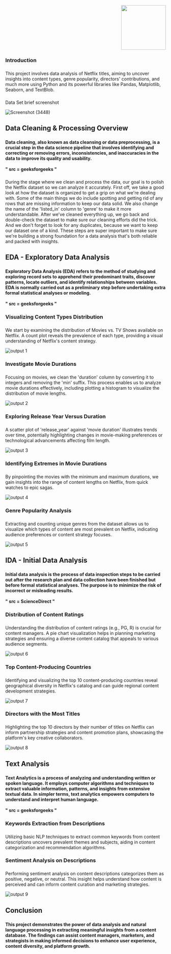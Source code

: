 <div align="right">
<img height="140"
  src = "![75ez](https://github.com/BLNWajith/Internship-work/assets/161812511/997cea05-8a93-485e-8ed0-ae366073dbd8)" />
  </div>

  ###

<h3 align="left">Introduction</h3>

###

<p align="left">This project involves data analysis of Netflix titles, aiming to uncover insights into content types, genre popularity, directors' contributions, and much more using Python and its powerful libraries like Pandas, Matplotlib, Seaborn, and TextBlob.</p>

###

<p align="left">Data Set brief screenshot</p>

![Screenshot (3448)](https://github.com/BLNWajith/Internship-work/assets/161812511/076315af-c744-4427-bd8e-5d1edfc079c3)

###

<h2 align="left">Data Cleaning & Processing Overview</h2>

###

<h4 align="left">Data cleaning, also known as data cleansing or data preprocessing, is a crucial step in the data science pipeline that involves identifying and correcting or removing errors, inconsistencies, and inaccuracies in the data to improve its quality and usability.<br><br>" src = geeksforgeeks "</h4>

###

<p align="left">During the stage where we clean and process the data, our goal is to polish the Netflix dataset so we can analyze it accurately. First off, we take a good look at how the dataset is organized to get a grip on what we're dealing with. Some of the main things we do include spotting and getting rid of any rows that are missing information to keep our data solid. We also change the name of the 'listed_in' column to 'genre' to make it more understandable. After we've cleaned everything up, we go back and double-check the dataset to make sure our cleaning efforts did the trick. And we don't forget to look for any duplicates, because we want to keep our dataset one of a kind. These steps are super important to make sure we're building a strong foundation for a data analysis that's both reliable and packed with insights.</p>

###

<h2 align="left">EDA - Exploratory Data Analysis</h2>

###

<h4 align="left">Exploratory Data Analysis (EDA) refers to the method of studying and exploring record sets to apprehend their predominant traits, discover patterns, locate outliers, and identify relationships between variables. EDA is normally carried out as a preliminary step before undertaking extra formal statistical analyses or modeling.<br><br>" src = geeksforgeeks "</h4>

###

<h3 align="left">Visualizing Content Types Distribution</h3>

###

<p align="left">We start by examining the distribution of Movies vs. TV Shows available on Netflix. A count plot reveals the prevalence of each type, providing a visual understanding of Netflix's content strategy.</p>

![output 1](https://github.com/BLNWajith/Internship-work/assets/161812511/c38f0184-ea8b-4cb1-9d52-e1e933f7d072)

###

<h3 align="left">Investigate Movie Durations</h3>


###

<p align="left">Focusing on movies, we clean the 'duration' column by converting it to integers and removing the 'min' suffix. This process enables us to analyze movie durations effectively, including plotting a histogram to visualize the distribution of movie lengths.</p>


![output 2](https://github.com/BLNWajith/Internship-work/assets/161812511/5bbdaa56-2f1f-40f2-ae12-a9862edc235a)


###

<h3 align="left">Exploring Release Year Versus Duration</h3>

###

<p align="left">A scatter plot of 'release_year' against 'movie duration' illustrates trends over time, potentially highlighting changes in movie-making preferences or technological advancements affecting film length.</p>

![output 3](https://github.com/BLNWajith/Internship-work/assets/161812511/28f4742a-1063-41ea-b81d-b14860f5e5dd)

###

<h3 align="left">Identifying Extremes in Movie Durations</h3>

###

<p align="left">By pinpointing the movies with the minimum and maximum durations, we gain insights into the range of content lengths on Netflix, from quick watches to epic sagas.</p>

![output 4](https://github.com/BLNWajith/Internship-work/assets/161812511/7801c4e3-5ab7-491d-b8b2-39a3a017c54e)


###

<h3 align="left">Genre Popularity Analysis</h3>

###

<p align="left">Extracting and counting unique genres from the dataset allows us to visualize which types of content are most prevalent on Netflix, indicating audience preferences or content strategy focuses.</p>

![output 5](https://github.com/BLNWajith/Internship-work/assets/161812511/62d64316-7787-42c2-a8c1-b553f9644b17)

###

<h2 align="left">IDA  -  Initial Data Analysis</h2>

###

<h4 align="left">Initial data analysis is the process of data inspection steps to be carried out after the research plan and data collection have been finished but before formal statistical analyses. The purpose is to minimize the risk of incorrect or misleading results.<br><br>" src = ScienceDirect "</h4>

###

<h3 align="left">Distribution of Content Ratings</h3>

###

<p align="left">Understanding the distribution of content ratings (e.g., PG, R) is crucial for content managers. A pie chart visualization helps in planning marketing strategies and ensuring a diverse content catalog that appeals to various audience segments.</p>

![output 6](https://github.com/BLNWajith/Internship-work/assets/161812511/eff52662-1557-43ba-b6b1-533b5ef7a183)


###

<h3 align="left">Top Content-Producing Countries</h3>

###

<p align="left">Identifying and visualizing the top 10 content-producing countries reveal geographical diversity in Netflix's catalog and can guide regional content development strategies.</p>

![output 7](https://github.com/BLNWajith/Internship-work/assets/161812511/094d0ee1-7b5c-4d2b-8c31-862078c96a40)

###

<h3 align="left">Directors with the Most Titles</h3>

###

<p align="left">Highlighting the top 10 directors by their number of titles on Netflix can inform partnership strategies and content promotion plans, showcasing the platform's key creative collaborators.</p>

![output 8](https://github.com/BLNWajith/Internship-work/assets/161812511/f68b2350-75c8-464e-a7e3-6ae95e4cc370)

###

<h2 align="left">Text Analysis</h2>

###

<h4 align="left">Text Analytics is a process of analyzing and understanding written or spoken language. It employs computer algorithms and techniques to extract valuable information, patterns, and insights from extensive textual data. In simpler terms, text analytics empowers computers to understand and interpret human language.<br><br>" src = geeksforgeeks "</h4>

###

<h3 align="left">Keywords Extraction from Descriptions</h3>

###

<p align="left">Utilizing basic NLP techniques to extract common keywords from content descriptions uncovers prevalent themes and subjects, aiding in content categorization and recommendation algorithms.</p>

###

<h3 align="left">Sentiment Analysis on Descriptions</h3>

###

<p align="left">Performing sentiment analysis on content descriptions categorizes them as positive, negative, or neutral. This insight helps understand how content is perceived and can inform content curation and marketing strategies.</p>

![output 9](https://github.com/BLNWajith/Internship-work/assets/161812511/9eaa1069-357e-4c64-822e-ec6073b4f93a)

###

<h2 align="left">Conclusion</h2>

###

<h4 align="left">This project demonstrates the power of data analysis and natural language processing in extracting meaningful insights from a content database. The findings can assist content managers, marketers, and strategists in making informed decisions to enhance user experience, content diversity, and platform growth.</h4>

###
